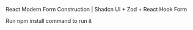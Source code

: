 React Modern Form Construction | Shadcn UI + Zod + React Hook Form

Run npm install command to run it
